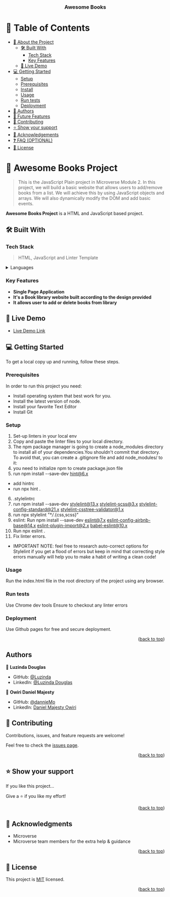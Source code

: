 <a name="readme-top"></a>

<div align="center">

  <h3><b>
Awesome Books</b></h3>

</div>

# 📗 Table of Contents

- [📖 About the Project](#awesome-books)
  - [🛠 Built With](#built-with)
    - [Tech Stack](#tech-stack)
    - [Key Features](#key-features)
  - [🚀 Live Demo](#live-demo)
- [💻 Getting Started](#getting-started)
  - [Setup](#setup)
  - [Prerequisites](#prerequisites)
  - [Install](#install)
  - [Usage](#usage)
  - [Run tests](#run-tests)
  - [Deployment](#triangular_flag_on_post-deployment)
- [👥 Authors](#authors)
- [🔭 Future Features](#future-features)
- [🤝 Contributing](#contributing)
- [⭐️ Show your support](#support)
- [🙏 Acknowledgements](#acknowledgements)
- [❓ FAQ (OPTIONAL)](#faq)
- [📝 License](#license)

# 📖 Awesome Books Project <a name="about-project"></a>

> This is the JavaScript Plain project in Microverse Module 2.
> In this project, we will build a basic website that allows users to add/remove books from a list. We will achieve this by using JavaScript objects and arrays. We will also dynamically modify the DOM and add basic events.

**Awesome Books Project** is a HTML and JavaScript based project.

## 🛠 Built With <a name="built-with"></a>

### Tech Stack <a name="tech-stack"></a>

> HTML, JavaScript and Linter Template

<details>
  <summary>Languages</summary>
  <ul>
    <li>HTML</li>
    <li>CSS</li>
    <li>JavaScript</li>
  </ul>
</details>

<!-- Features -->

### Key Features <a name="key-features"></a>

- **Single Page Application**
- **It's a Book library website built according to the design provided**
- **It allows user to add or delete books from library**

<!-- LIVE DEMO -->

## 🚀 Live Demo <a name="live-demo"></a>

- [Live Demo Link](https://github.com/LDouglasOT/todo-project)

## 💻 Getting Started <a name="getting-started"></a>

To get a local copy up and running, follow these steps.

### Prerequisites

In order to run this project you need:

- Install operating system that best work for you.
- Install the latest version of node.
- Install your favorite Text Editor
- Install Git

### Setup

1. Set-up linters in your local env
2. Copy and paste the linter files to your local directory.
3. The npm package manager is going to create a node_modules directory to install all of your dependencies.You shouldn't commit that directory. To avoid that, you can create a .gitignore file and add node_modules/ to it:
4. you need to initialize npm to create package.json file
5. run npm install --save-dev hint@6.x

- add hintrc
- run npx hint .

6. .stylelintrc
7. run npm install --save-dev stylelint@13.x stylelint-scss@3.x stylelint-config-standard@21.x stylelint-csstree-validator@1.x
8. run npx stylelint "\*_/_.{css,scss}"
9. eslint:
   Run
   npm install --save-dev eslint@7.x eslint-config-airbnb-base@14.x eslint-plugin-import@2.x babel-eslint@10.x
10. Run npx eslint .
11. Fix linter errors.

- IMPORTANT NOTE: feel free to research auto-correct options for Stylelint if you get a flood of errors but keep in mind that correcting style errors manually will help you to make a habit of writing a clean code!

### Usage

Run the index.html file in the root directory of the project using any browser.

### Run tests

Use Chrome dev tools
Ensure to checkout any linter errors

### Deployment

Use Github pages for free and secure deployment.

<p align="right">(<a href="#readme-top">back to top</a>)</p>

<!-- AUTHORS -->

## Authors

👤 **Luzinda Douglas**

- GitHub: [@Luzinda](https://github.com/LDouglasOT/)
- LinkedIn: [@Luzinda Douglas](https://linkedin.com/in/ldouglasot/)

👤 **Owiri Daniel Majesty**

- GitHub: [@dannieMo](https://github.com/DannieMo/)
- LinkedIn: [Daniel Majesty Owiri](https://linkedin.com/in/daniel-majesty-owiri/)

<!-- CONTRIBUTING -->

## 🤝 Contributing <a name="contributing"></a>

Contributions, issues, and feature requests are welcome!

Feel free to check the [issues page](../../issues/).

<p align="right">(<a href="#readme-top">back to top</a>)</p>

<!-- SUPPORT -->

## ⭐️ Show your support <a name="support"></a>

If you like this project...

Give a ⭐️ if you like my effort!

<p align="right">(<a href="#readme-top">back to top</a>)</p>

<!-- ACKNOWLEDGEMENTS -->

## 🙏 Acknowledgments <a name="acknowledgements"></a>

- Microverse
- Microverse team members for the extra help & guidance

<p align="right">(<a href="#readme-top">back to top</a>)</p>

<!-- LICENSE -->

## 📝 License <a name="license"></a>

This project is [MIT](./LICENSE) licensed.

<p align="right">(<a href="#readme-top">back to top</a>)</p>
